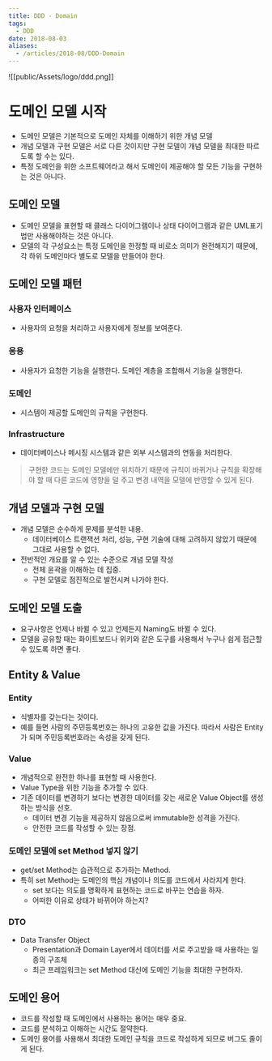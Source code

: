 ```yaml
---
title: DDD - Domain
tags:
  - DDD
date: 2018-08-03
aliases: 
  - /articles/2018-08/DDD-Domain
---
```


![[public/Assets/logo/ddd.png]]

# 도메인 모델 시작
- 도메인 모델은 기본적으로 도메인 자체를 이해하기 위한 개념 모델
- 개념 모델과 구현 모델은 서로 다른 것이지만 구현 모델이 개념 모델을 최대한 따르도록 할 수는 있다.
- 특정 도메인을 위한 소프트웨어라고 해서 도메인이 제공해야 할 모든 기능을 구현하는 것은 아니다.

## 도메인 모델
- 도메인 모델을 표현할 때 클래스 다이어그램이나 상태 다이어그램과 같은 UML표기법만 사용해야하는 것은 아니다.
- 모델의 각 구성요소는 특정 도메인을 한정할 때 비로소 의미가 완전해지기 때문에, 각 하위 도메인마다 별도로 모델을 만들어야 한다.

## 도메인 모델 패턴
### 사용자 인터페이스
- 사용자의 요청을 처리하고 사용자에게 정보를 보여준다.

### 응용
- 사용자가 요청한 기능을 실행한다. 도메인 계층을 조합해서 기능을 실행한다.

### 도메인
- 시스템이 제공할 도메인의 규칙을 구현한다.

### Infrastructure
- 데이터베이스나 메시징 시스템과 같은 외부 시스템과의 연동을 처리한다.

> 구현한 코드는 도메인 모델에만 위치하기 때문에 규칙이 바뀌거나 규칙을 확장해야 할 때 다른 코드에 영향을 덜 주고 변경 내역을 모델에 반영할 수 있게 된다.


## 개념 모델과 구현 모델
- 개념 모델은 순수하게 문제를 분석한 내용.
    - 데이터베이스 트랜잭션 처리, 성능, 구현 기술에 대해 고려하지 않았기 때문에 그대로 사용할 수 없다.
- 전반적인 개요를 알 수 있는 수준으로 개념 모델 작성
    - 전체 윤곽을 이해하는 데 집중.
    - 구현 모델로 점진적으로 발전시켜 나가야 한다.


## 도메인 모델 도출
- 요구사항은 언제나 바뀔 수 있고 언제든지 Naming도 바뀔 수 있다.
- 모델을 공유할 때는 화이트보드나 위키와 같은 도구를 사용해서 누구나 쉽게 접근할 수 있도록 하면 좋다.

## Entity & Value
### Entity
- 식별자를 갖는다는 것이다.
- 예를 들면 사람의 주민등록번호는 하나의 고유한 값을 가진다. 따라서 사람은 Entity가 되며 주민등록번호라는 속성을 갖게 된다.

### Value
- 개념적으로 완전한 하나를 표현할 때 사용한다.
- Value Type을 위한 기능을 추가할 수 있다.
- 기존 데이터를 변경하기 보다는 변경한 데이터를 갖는 새로운 Value Object를 생성하는 방식을 선호.
    - 데이터 변경 기능을 제공하지 않음으로써 immutable한 성격을 가진다.
    - 안전한 코드를 작성할 수 있는 장점.


### 도메인 모델에 set Method 넣지 않기
- get/set Method는 습관적으로 추가하는 Method.
- 특히 set Method는 도메인의 핵심 개념이나 의도를 코드에서 사라지게 한다.
    - set 보다는 의도를 명확하게 표현하는 코드로 바꾸는 연습을 하자.
    - 어떠한 이유로 상태가 바뀌어야 하는지?

### DTO
- Data Transfer Object
    - Presentation과 Domain Layer에서 데이터를 서로 주고받을 때 사용하는 일종의 구조체
    - 최근 프레임워크는 set Method 대신에 도메인 기능을 최대한 구현하자.

## 도메인 용어
- 코드를 작성할 때 도메인에서 사용하는 용어는 매우 중요.
- 코드를 분석하고 이해하는 시간도 절약한다.
- 도메인 용어를 사용해서 최대한 도메인 규칙을 코드로 작성하게 되므로 버그도 줄이게 된다.

